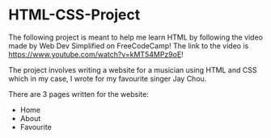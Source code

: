 # HTML-CSS-Project

The following project is meant to help me learn HTML by following the video made by Web Dev Simplified on FreeCodeCamp! The link to the video is https://www.youtube.com/watch?v=kMT54MPz9oE!

The project involves writing a website for a musician using HTML and CSS which in my case, I wrote for my favourite singer Jay Chou.

There are 3 pages written for the website:
- Home
- About
- Favourite
